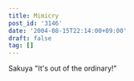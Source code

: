 ```yaml
---
title: Mimicry
post_id: '3146'
date: '2004-08-15T22:14:00+09:00'
draft: false
tag: []
---
```


Sakuya "It's out of the ordinary!"